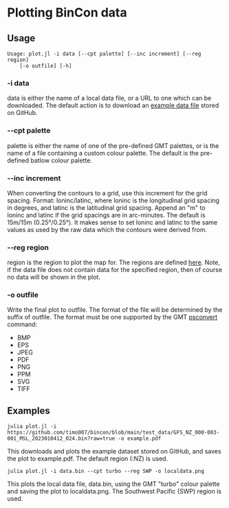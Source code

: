 # Plotting BinCon data

## Usage
```
Usage: plot.jl -i data [--cpt palette] [--inc increment] [--reg region]
    [-o outfile] [-h]
```

### -i data
data is either the name of a local data file, or a URL to one which can be
downloaded. The default action is to download an [example data
file](https://github.com/timo007/bincon/blob/main/test_data/GFS_NZ_000-003-001_MSL_2023010412_024.bin?raw=true)
stored on GitHub.

### --cpt palette
palette is either the name of one of the pre-defined GMT palettes, or is the
name of a file containing a custom colour palette. The default is the
pre-defined batlow colour palette.

### --inc increment
When converting the contours to a grid, use this increment for the grid
spacing. Format: loninc/latinc, where loninc is the longitudinal grid spacing
in degrees, and latinc is the latitudinal grid spacing. Append an "m" to loninc
and latinc if the grid spacings are in arc-minutes. The default is 15m/15m
(0.25°/0.25°). It makes sense to set loninc and latinc to the same values as
used by the raw data which the contours were derived from.

### --reg region
region is the region to plot the map for. The regions are defined
[here](./regions.md). Note, if the data file does not contain data for the
specified region, then of course no data will be shown in the plot.

### -o outfile
Write the final plot to outfile. The format of the file will be determined by
the suffix of outfile. The format must be one supported by the GMT
[psconvert](https://docs.generic-mapping-tools.org/dev/psconvert.html) command:

- BMP
- EPS
- JPEG
- PDF
- PNG
- PPM
- SVG
- TIFF

## Examples

```
julia plot.jl -i https://github.com/timo007/bincon/blob/main/test_data/GFS_NZ_000-003-001_MSL_2023010412_024.bin?raw=true -o example.pdf
```
This downloads and plots the example dataset stored on GitHub, and saves the
plot to example.pdf. The default region (:NZ) is used.


```
julia plot.jl -i data.bin --cpt turbo --reg SWP -o localdata.png
```
This plots the local data file, data.bin, using the GMT "turbo" colour palette and
saving the plot to localdata.png. The Southwest Pacific (SWP) region is used.
